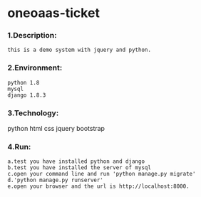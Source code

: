 # oneoaas-ticket
### 1.Description:
>
    this is a demo system with jquery and python.
>
### 2.Environment:
>
    python 1.8
    mysql
    django 1.8.3
>
### 3.Technology:
>
   python
    html
    css
    jquery
    bootstrap
>
### 4.Run:
>
    a.test you have installed python and django
    b.test you have installed the server of mysql
    c.open your command line and run 'python manage.py migrate'
    d.'python manage.py runserver'
    e.open your browser and the url is http://localhost:8000.
>
